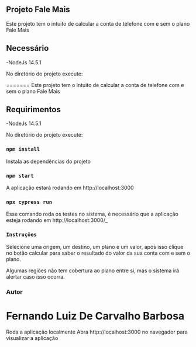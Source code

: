 
## Projeto Fale Mais

Este projeto tem o intuito de calcular a conta de telefone com e sem o plano Fale Mais

## Necessário

-NodeJs 14.5.1

No diretório do projeto execute:

=======
Este projeto tem o intuito de calcular a conta de telefone com e sem o plano Fale Mais

## Requirimentos

-NodeJs 14.5.1

No diretório do projeto execute:

### `npm install`

Instala as dependências do projeto

### `npm start`

A aplicação estará rodando em http://localhost:3000 

### `npx cypress run`

Esse comando roda os testes no sistema, é necessário que a aplicação esteja rodando em http://localhost:3000/_

### `Instruções`

Selecione uma origem, um destino, um plano e um valor, após isso clique no botão calcular para saber o resultado do valor da sua conta com e sem o plano.

Algumas regiões não tem cobertura ao plano entre si, mas o sistema irá alertar caso isso ocorra.

### Autor
Fernando Luiz De Carvalho Barbosa
=======
Roda a aplicação localmente
Abra http://localhost:3000 no navegador para visualizar a aplicação



